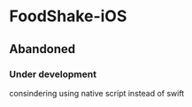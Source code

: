 # FoodShake-iOS
## Abandoned
<h3> Under development </h3>
<p> consindering using native script instead of swift </p>
